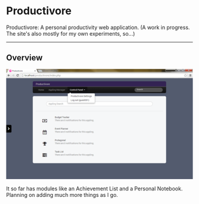 # Productivore 

Productivore: A personal productivity web application.
(A work in progress. The site's also mostly for my own experiments, so...)

-----------------------

## Overview

![productivore-display](https://github.com/crentagon/productivore/blob/master/images/productivore-display.png)

It so far has modules like an Achievement List and a Personal Notebook.
Planning on adding much more things as I go.
